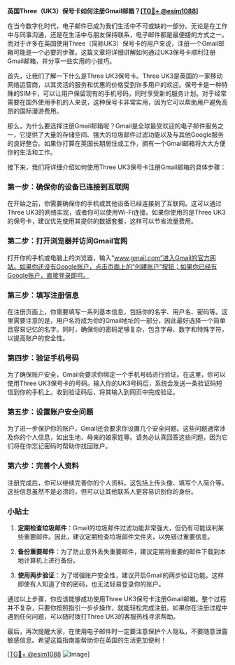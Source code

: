**英国Three（UK3）保号卡如何注册Gmail邮箱？[[TG💪+ @esim1088](https://t.me/s/esim1088)]**

在当今数字化时代，电子邮件已成为我们生活中不可或缺的一部分。无论是在工作中与同事沟通，还是在生活中与朋友保持联系，电子邮件都是最便捷的方式之一。而对于许多在英国使用Three（简称UK3）保号卡的用户来说，注册一个Gmail邮箱可能是一个必要的步骤。这篇文章将详细讲解如何通过UK3保号卡顺利注册Gmail邮箱，并分享一些实用的小技巧。

首先，让我们了解一下什么是Three UK3保号卡。Three UK3是英国的一家移动网络运营商，以其灵活的服务和优惠的价格受到许多用户的欢迎。保号卡是一种特殊的SIM卡，可以让用户保留现有的手机号码，同时享受新的服务计划。对于经常需要在国外使用手机的人来说，这种保号卡非常实用，因为它可以帮助用户避免高昂的国际漫游费用。

那么，为什么要选择注册Gmail邮箱呢？Gmail是全球最受欢迎的电子邮件服务之一，它提供了大量的存储空间、强大的垃圾邮件过滤功能以及与其他Google服务的良好整合。如果你打算在英国长期居住或工作，拥有一个Gmail邮箱将大大方便你的生活和工作。

接下来，我们将详细介绍如何使用Three UK3保号卡注册Gmail邮箱的具体步骤：

### 第一步：确保你的设备已连接到互联网

在开始之前，你需要确保你的手机或其他设备已经连接到了互联网。这可以通过Three UK3的网络实现，或者你可以使用Wi-Fi连接。如果你使用的是Three UK3的保号卡，建议优先使用其提供的数据套餐，这样可以节省流量费用。

### 第二步：打开浏览器并访问Gmail官网

打开你的手机或电脑上的浏览器，输入“www.gmail.com”进入Gmail的官方网站。如果你还没有Google账户，点击页面上的“创建账户”按钮；如果你已经有Google账户，直接登录即可。

### 第三步：填写注册信息

在注册页面上，你需要填写一系列基本信息，包括你的名字、用户名、密码等。这里需要注意的是，用户名将成为你的Gmail地址的一部分，因此最好选择一个简单且容易记忆的名字。同时，确保你的密码足够复杂，包含字母、数字和特殊字符，以提高账户的安全性。

### 第四步：验证手机号码

为了确保账户安全，Gmail会要求你绑定一个手机号码进行验证。在这里，你可以使用Three UK3保号卡的号码。输入你的UK3号码后，系统会发送一条验证码短信到你的手机上。收到验证码后，将其输入到网页中完成验证。

### 第五步：设置账户安全问题

为了进一步保护你的账户，Gmail还会要求你设置几个安全问题。这些问题通常涉及你的个人信息，如出生地、母亲的娘家姓等。请务必认真回答这些问题，因为它们将在你忘记密码时帮助你找回账户。

### 第六步：完善个人资料

注册完成后，你可以继续完善你的个人资料。这包括上传头像、填写个人简介等。这些信息虽然不是必须的，但可以让其他联系人更容易识别你的身份。

### 小贴士

1. **定期检查垃圾邮件**：Gmail的垃圾邮件过滤功能非常强大，但仍有可能误判某些重要邮件。因此，建议定期检查垃圾邮件文件夹，以免错过重要信息。
   
2. **备份重要邮件**：为了防止意外丢失重要邮件，建议定期将重要的邮件下载到本地计算机上进行备份。

3. **使用两步验证**：为了增强账户安全性，建议开启Gmail的两步验证功能。这样即使有人知道了你的密码，也无法轻易登录你的账户。

通过以上步骤，你应该能够成功使用Three UK3保号卡注册Gmail邮箱。整个过程并不复杂，只要你按照指引一步步操作，就能轻松完成注册。如果你在注册过程中遇到任何问题，可以随时拨打Three UK3的客服热线寻求帮助。

最后，再次提醒大家，在使用电子邮件时一定要注意保护个人隐私，不要随意泄露敏感信息。希望这篇指南能帮助你在英国的生活更加便利！

[[TG💪+ @esim1088](https://t.me/s/esim1088) ![Image](https://i.postimg.cc/4NQfJmqS/Snipaste-2025-05-13-00-14-12.png)]